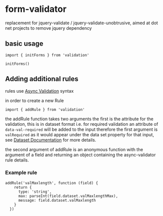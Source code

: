 # form-validator
replacement for jquery-validate / jquery-validate-unobtrusive, aimed at dot net projects to remove jquery dependency


## basic usage

```
import { initForms } from 'validation'

initForms()

```

## Adding additional rules

rules use [Async Validation](https://github.com/yiminghe/async-validator) syntax

in order to create a new Rule 

```
import { addRule } from 'validation'
```

the addRule function takes two arguments the first is the attribute for the validation, this is in dataset format i.e. for required validation an attribute of `data-val-required` will be added to the input therefore the first argument is `valRequired` as it would appear under the data set property for that input, see [Dataset Documentation](https://developer.mozilla.org/en-US/docs/Web/API/HTMLElement/dataset) for more details.

the second argument of addRule is an anonymous function with the argument of a field and returning an object containing the async-validator rule details.

### Example rule
```
addRule('valMaxlength', function (field) {
    return {
      type: 'string',
      max: parseInt(field.dataset.valMaxlengthMax),
      message: field.dataset.valMaxlength
    }
  })
```
